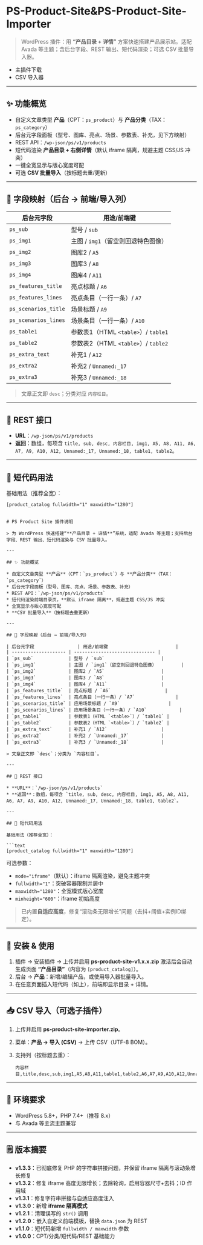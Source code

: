 # PS-Product-Site&PS-Product-Site-Importer


> WordPress 插件：用 **“产品目录 + 详情”** 方案快速搭建产品展示站。适配 Avada 等主题；含后台字段、REST 输出、短代码渲染；可选 CSV 批量导入器。

- 主插件下载 
- CSV 导入器

---

## ✨ 功能概览
- 自定义文章类型 **产品**（CPT：`ps_product`）与 **产品分类**（TAX：`ps_category`）
- 后台元字段面板（型号、图库、亮点、场景、参数表、补充，见下方映射）
- REST API：`/wp-json/ps/v1/products`
- 短代码渲染 **产品目录 + 右侧详情**（默认 iframe 隔离，规避主题 CSS/JS 冲突）
- 一键全宽显示与版心宽度可配
- 可选 **CSV 批量导入**（按标题去重/更新）

---

## 🧩 字段映射（后台 → 前端/导入列）

| 后台元字段 | 用途/前端键 |
|---|---|
| `ps_sub` | 型号 / `sub` |
| `ps_img1` | 主图 / `img1`（留空则回退特色图像） |
| `ps_img2` | 图库2 / `A5` |
| `ps_img3` | 图库3 / `A8` |
| `ps_img4` | 图库4 / `A11` |
| `ps_features_title` | 亮点标题 / `A6` |
| `ps_features_lines` | 亮点条目（一行一条）/ `A7` |
| `ps_scenarios_title` | 场景标题 / `A9` |
| `ps_scenarios_lines` | 场景条目（一行一条）/ `A10` |
| `ps_table1` | 参数表1（HTML `<table>`）/ `table1` |
| `ps_table2` | 参数表2（HTML `<table>`）/ `table2` |
| `ps_extra_text` | 补充1 / `A12` |
| `ps_extra2` | 补充2 / `Unnamed:_17` |
| `ps_extra3` | 补充3 / `Unnamed:_18` |

> 文章正文即 `desc`；分类对应 `内容栏目`。

---

## 🔌 REST 接口
- **URL**：`/wp-json/ps/v1/products`
- **返回**：数组，每项含 `title, sub, desc, 内容栏目, img1, A5, A8, A11, A6, A7, A9, A10, A12, Unnamed:_17, Unnamed:_18, table1, table2`。

---

## 🧱 短代码用法

基础用法（推荐全宽）：
```text
[product_catalog fullwidth="1" maxwidth="1280"]


# PS Product Site 插件说明

> 为 WordPress 快速搭建“**产品目录 + 详情**”系统，适配 Avada 等主题；支持后台字段、REST 输出、短代码渲染与 CSV 批量导入。

---

## ✨ 功能概览

* 自定义文章类型 **产品**（CPT：`ps_product`）与 **产品分类**（TAX：`ps_category`）
* 后台元字段面板（型号、图库、亮点、场景、参数表、补充）
* REST API：`/wp-json/ps/v1/products`
* 短代码渲染前端目录页，**默认 iframe 隔离**，规避主题 CSS/JS 冲突
* 全宽显示与版心宽度可配
* **CSV 批量导入**（按标题去重更新）

---

## 🧩 字段映射（后台 → 前端/导入列）

| 后台元字段                | 用途/前端键                         |
| -------------------- | ------------------------------ |
| `ps_sub`             | 型号 / `sub`                     |
| `ps_img1`            | 主图 / `img1`（留空则回退特色图像）         |
| `ps_img2`            | 图库2 / `A5`                     |
| `ps_img3`            | 图库3 / `A8`                     |
| `ps_img4`            | 图库4 / `A11`                    |
| `ps_features_title`  | 亮点标题 / `A6`                    |
| `ps_features_lines`  | 亮点条目（一行一条）/ `A7`               |
| `ps_scenarios_title` | 应用场景标题 / `A9`                  |
| `ps_scenarios_lines` | 应用场景条目（一行一条）/ `A10`            |
| `ps_table1`          | 参数表1（HTML `<table>`）/ `table1` |
| `ps_table2`          | 参数表2（HTML `<table>`）/ `table2` |
| `ps_extra_text`      | 补充1 / `A12`                    |
| `ps_extra2`          | 补充2 / `Unnamed:_17`            |
| `ps_extra3`          | 补充3 / `Unnamed:_18`            |

> 文章正文即 `desc`；分类为 `内容栏目`。

---

## 🔌 REST 接口

* **URL**：`/wp-json/ps/v1/products`
* **返回**：数组，每项含 `title, sub, desc, 内容栏目, img1, A5, A8, A11, A6, A7, A9, A10, A12, Unnamed:_17, Unnamed:_18, table1, table2`。

---

## 🧱 短代码用法

基础用法（推荐全宽）：

```text
[product_catalog fullwidth="1" maxwidth="1280"]
```

可选参数：

* `mode="iframe"`（默认）：iframe 隔离渲染，避免主题冲突
* `fullwidth="1"`：突破容器限制并居中
* `maxwidth="1280"`：全宽模式版心宽度
* `minheight="600"`：iframe 初始高度

> 已内置**自适应高度**，修复“滚动条无限增长”问题（去抖+阈值+实例ID绑定）。

---

## 🚀 安装 & 使用

1. 插件 → 安装插件 → 上传并启用 **ps-product-site-v1.x.x.zip**
   激活后会自动生成页面 **“产品目录”**（内容为 `[product_catalog]`）。
2. 后台 → **产品**：新增/编辑产品，或使用导入器批量导入。
3. 在任意页面插入短代码（如上），前端即显示目录 + 详情。

---

## 📥 CSV 导入（可选子插件）

1. 上传并启用 **ps-product-site-importer.zip**。
2. 菜单：**产品 → 导入 (CSV)** → 上传 CSV（UTF-8 BOM）。
3. 支持列（按标题去重）：

   ```
   内容栏目,title,desc,sub,img1,A5,A8,A11,table1,table2,A6,A7,A9,A10,A12,Unnamed:_17,Unnamed:_18
   ```
---

## 📝 环境要求

* WordPress 5.8+，PHP 7.4+（推荐 8.x）
* 与 Avada 等主流主题兼容

---

## 🗒️ 版本摘要

* **v1.3.3**：已彻底修复 PHP 的字符串拼接问题，并保留 iframe 隔离与滚动条增长修复
* **v1.3.2**：修复 iframe 高度无限增长；去除轮询，启用容器尺寸+去抖；ID 作用域
* **v1.3.1**：修复字符串拼接与自适应高度注入
* **v1.3.0**：新增 **iframe 隔离模式**
* **v1.2.1**：清理误写的 `str()` 调用
* **v1.2.0**：嵌入自定义前端模板，替换 `data.json` 为 REST
* **v1.1.0**：短代码新增 `fullwidth / maxwidth` 参数
* **v1.0.0**：CPT/分类/短代码/REST 基础能力


